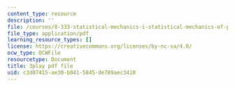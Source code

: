```yaml
---
content_type: resource
description: ''
file: /courses/8-333-statistical-mechanics-i-statistical-mechanics-of-particles-fall-2013/c3d07415ae30b0415845de789aec3410_JaEqS1ozlHY.pdf
file_type: application/pdf
learning_resource_types: []
license: https://creativecommons.org/licenses/by-nc-sa/4.0/
ocw_type: OCWFile
resourcetype: Document
title: 3play pdf file
uid: c3d07415-ae30-b041-5845-de789aec3410
---
```

